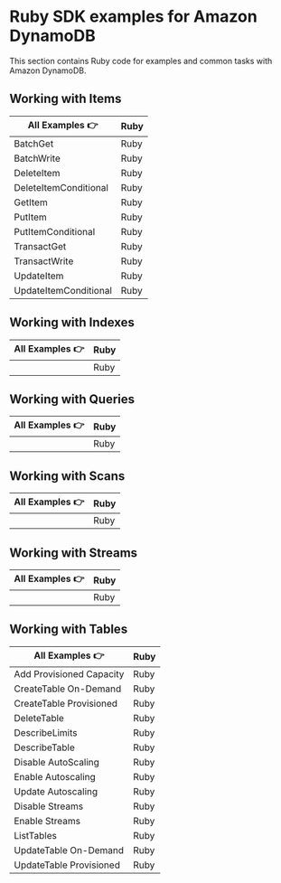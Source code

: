 # Ruby SDK examples for Amazon DynamoDB

This section contains Ruby code for examples and common tasks with Amazon DynamoDB.

## Working with Items

| All Examples 👉       | Ruby |
| --------------------- | ---- |
| BatchGet              | Ruby |
| BatchWrite            | Ruby |
| DeleteItem            | Ruby |
| DeleteItemConditional | Ruby |
| GetItem               | Ruby |
| PutItem               | Ruby |
| PutItemConditional    | Ruby |
| TransactGet           | Ruby |
| TransactWrite         | Ruby |
| UpdateItem            | Ruby |
| UpdateItemConditional | Ruby |

## Working with Indexes

| All Examples 👉 | Ruby |
| --------------- | ---- |
|                 | Ruby |

## Working with Queries

| All Examples 👉 | Ruby |
| --------------- | ---- |
|                 | Ruby |

## Working with Scans

| All Examples 👉 | Ruby |
| --------------- | ---- |
|                 | Ruby |

## Working with Streams

| All Examples 👉 | Ruby |
| --------------- | ---- |
|                 | Ruby |

## Working with Tables

| All Examples 👉          | Ruby |
| ------------------------ | ---- |
| Add Provisioned Capacity | Ruby |
| CreateTable On-Demand    | Ruby |
| CreateTable Provisioned  | Ruby |
| DeleteTable              | Ruby |
| DescribeLimits           | Ruby |
| DescribeTable            | Ruby |
| Disable AutoScaling      | Ruby |
| Enable Autoscaling       | Ruby |
| Update Autoscaling       | Ruby |
| Disable Streams          | Ruby |
| Enable Streams           | Ruby |
| ListTables               | Ruby |
| UpdateTable On-Demand    | Ruby |
| UpdateTable Provisioned  | Ruby |
